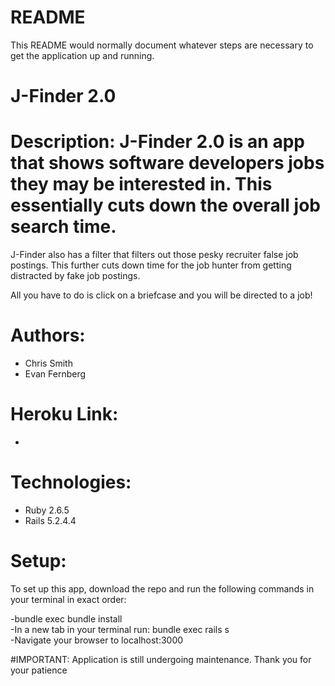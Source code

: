 # README

This README would normally document whatever steps are necessary to get the
application up and running.

# J-Finder 2.0

# Description: J-Finder 2.0 is an app that shows software developers jobs they may be interested in. This essentially cuts down the overall job search time.

J-Finder also has a filter that filters out those pesky recruiter false job postings. This further cuts down time for the job hunter from getting distracted by fake job postings.

All you have to do is click on a briefcase and you will be directed to a job!

# Authors:<br />
  - Chris Smith <br />
  - Evan Fernberg <br />

# Heroku Link:

-

# Technologies:

- Ruby 2.6.5 <br />
- Rails 5.2.4.4 <br />

# Setup:

To set up this app, download the repo and run the following commands in your terminal in exact order:

-bundle exec bundle install<br />
-In a new tab in your terminal run: bundle exec rails s<br />
-Navigate your browser to localhost:3000<br />

#IMPORTANT: Application is still undergoing maintenance. Thank you for your patience
